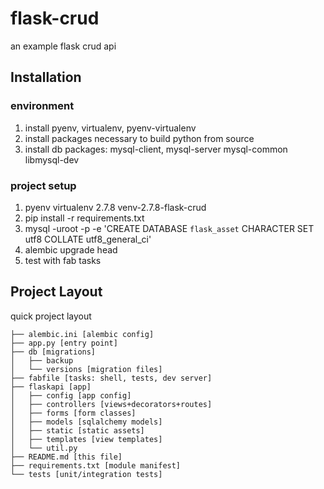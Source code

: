 # flask-crud
an example flask crud api

## Installation

### environment
1. install pyenv, virtualenv, pyenv-virtualenv
2. install packages necessary to build python from source
3. install db packages: mysql-client, mysql-server mysql-common libmysql-dev
 
### project setup
1. pyenv virtualenv 2.7.8 venv-2.7.8-flask-crud
2. pip install -r requirements.txt
3. mysql -uroot -p -e 'CREATE DATABASE `flask_asset` CHARACTER SET utf8 COLLATE utf8_general_ci'
4. alembic upgrade head
5. test with fab tasks

## Project Layout
quick project layout

    ├── alembic.ini [alembic config]
    ├── app.py [entry point]
    ├── db [migrations]
    │   ├── backup
    │   └── versions [migration files]
    ├── fabfile [tasks: shell, tests, dev server]
    ├── flaskapi [app]
    │   ├── config [app config]
    │   ├── controllers [views+decorators+routes]
    │   ├── forms [form classes]
    │   ├── models [sqlalchemy models]
    │   ├── static [static assets]
    │   ├── templates [view templates]
    │   └── util.py
    ├── README.md [this file]
    ├── requirements.txt [module manifest]
    └── tests [unit/integration tests]
